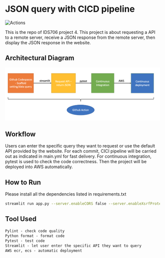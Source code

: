 # JSON query with CICD pipeline
![Actions](https://github.com/nogibjj/xt_codespaces/actions/workflows/main.yml/badge.svg)

This is the repo of IDS706 project 4. This project is about requesting a API to a remote server, receive a JSON response from the remote server, then display the JSON response in the website.

## Architectural Diagram
<img src="project04.png" alt="Alt text" title="Optional title">

## Workflow
Users can enter the specific query they want to request or use the default API provided by the website. For each commit, CICI pipeline will be carried out as indicated in main.yml for fast delivery. For continuous integration, pytest is used to check the code correctness. Then the project will be deployed into AWS automatically.

## How to Run
Please install all the dependencies listed in requirements.txt

```bash
streamlit run app.py --server.enableCORS false --server.enableXsrfProtection false
```

## Tool Used
    Pylint - check code quality
    Python format - format code
    Pytest - test code
    Streamlit - let user enter the specific API they want to query
    AWS ecr, ecs - automatic deployment
